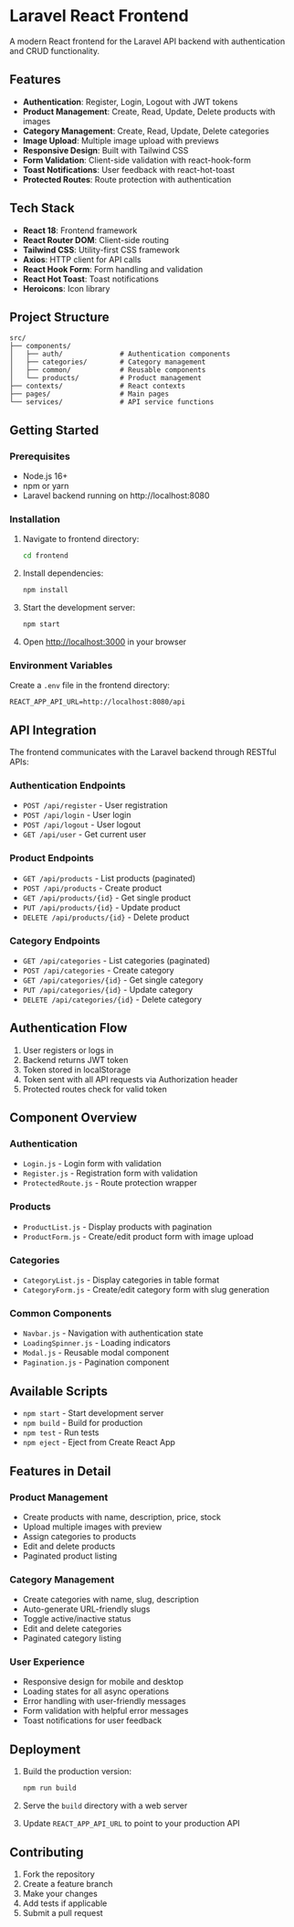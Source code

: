 # Laravel React Frontend

A modern React frontend for the Laravel API backend with authentication and CRUD functionality.

## Features

- **Authentication**: Register, Login, Logout with JWT tokens
- **Product Management**: Create, Read, Update, Delete products with images
- **Category Management**: Create, Read, Update, Delete categories
- **Image Upload**: Multiple image upload with previews
- **Responsive Design**: Built with Tailwind CSS
- **Form Validation**: Client-side validation with react-hook-form
- **Toast Notifications**: User feedback with react-hot-toast
- **Protected Routes**: Route protection with authentication

## Tech Stack

- **React 18**: Frontend framework
- **React Router DOM**: Client-side routing
- **Tailwind CSS**: Utility-first CSS framework
- **Axios**: HTTP client for API calls
- **React Hook Form**: Form handling and validation
- **React Hot Toast**: Toast notifications
- **Heroicons**: Icon library

## Project Structure

```
src/
├── components/
│   ├── auth/              # Authentication components
│   ├── categories/        # Category management
│   ├── common/            # Reusable components
│   └── products/          # Product management
├── contexts/              # React contexts
├── pages/                 # Main pages
└── services/              # API service functions
```

## Getting Started

### Prerequisites

- Node.js 16+ 
- npm or yarn
- Laravel backend running on http://localhost:8080

### Installation

1. Navigate to frontend directory:
   ```bash
   cd frontend
   ```

2. Install dependencies:
   ```bash
   npm install
   ```

3. Start the development server:
   ```bash
   npm start
   ```

4. Open [http://localhost:3000](http://localhost:3000) in your browser

### Environment Variables

Create a `.env` file in the frontend directory:

```
REACT_APP_API_URL=http://localhost:8080/api
```

## API Integration

The frontend communicates with the Laravel backend through RESTful APIs:

### Authentication Endpoints
- `POST /api/register` - User registration
- `POST /api/login` - User login
- `POST /api/logout` - User logout
- `GET /api/user` - Get current user

### Product Endpoints
- `GET /api/products` - List products (paginated)
- `POST /api/products` - Create product
- `GET /api/products/{id}` - Get single product
- `PUT /api/products/{id}` - Update product
- `DELETE /api/products/{id}` - Delete product

### Category Endpoints
- `GET /api/categories` - List categories (paginated)
- `POST /api/categories` - Create category
- `GET /api/categories/{id}` - Get single category
- `PUT /api/categories/{id}` - Update category
- `DELETE /api/categories/{id}` - Delete category

## Authentication Flow

1. User registers or logs in
2. Backend returns JWT token
3. Token stored in localStorage
4. Token sent with all API requests via Authorization header
5. Protected routes check for valid token

## Component Overview

### Authentication
- `Login.js` - Login form with validation
- `Register.js` - Registration form with validation
- `ProtectedRoute.js` - Route protection wrapper

### Products
- `ProductList.js` - Display products with pagination
- `ProductForm.js` - Create/edit product form with image upload

### Categories
- `CategoryList.js` - Display categories in table format
- `CategoryForm.js` - Create/edit category form with slug generation

### Common Components
- `Navbar.js` - Navigation with authentication state
- `LoadingSpinner.js` - Loading indicators
- `Modal.js` - Reusable modal component
- `Pagination.js` - Pagination component

## Available Scripts

- `npm start` - Start development server
- `npm build` - Build for production
- `npm test` - Run tests
- `npm eject` - Eject from Create React App

## Features in Detail

### Product Management
- Create products with name, description, price, stock
- Upload multiple images with preview
- Assign categories to products
- Edit and delete products
- Paginated product listing

### Category Management
- Create categories with name, slug, description
- Auto-generate URL-friendly slugs
- Toggle active/inactive status
- Edit and delete categories
- Paginated category listing

### User Experience
- Responsive design for mobile and desktop
- Loading states for all async operations
- Error handling with user-friendly messages
- Form validation with helpful error messages
- Toast notifications for user feedback

## Deployment

1. Build the production version:
   ```bash
   npm run build
   ```

2. Serve the `build` directory with a web server

3. Update `REACT_APP_API_URL` to point to your production API

## Contributing

1. Fork the repository
2. Create a feature branch
3. Make your changes
4. Add tests if applicable
5. Submit a pull request

